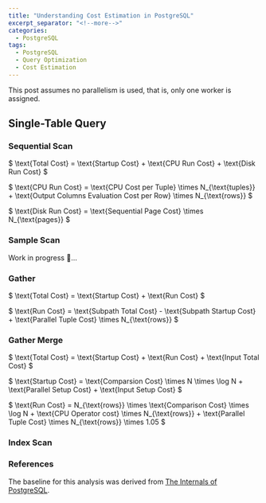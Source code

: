 ```yaml
---
title: "Understanding Cost Estimation in PostgreSQL"
excerpt_separator: "<!--more-->"
categories:
  - PostgreSQL
tags:
  - PostgreSQL
  - Query Optimization
  - Cost Estimation
---
```


This post assumes no parallelism is used, that is, only one worker is assigned.

## Single-Table Query

### Sequential Scan

$
\text{Total Cost} = \text{Startup Cost} + \text{CPU Run Cost} + \text{Disk Run Cost}
$

$
\text{CPU Run Cost} = \text{CPU Cost per Tuple} \times N_{\text{tuples}} + \text{Output Columns Evaluation Cost per Row} \times N_{\text{rows}}
$

$
\text{Disk Run Cost} = \text{Sequential Page Cost} \times N_{\text{pages}}
$

### Sample Scan

Work in progress :construction:...

### Gather

$
\text{Total Cost} = \text{Startup Cost} + \text{Run Cost}
$

$
\text{Run Cost} = \text{Subpath Total Cost} - \text{Subpath Startup Cost} + \text{Parallel Tuple Cost} \times N_{\text{rows}}
$

### Gather Merge

$
\text{Total Cost} = \text{Startup Cost} + \text{Run Cost} + \text{Input Total Cost}
$

$
\text{Startup Cost} = \text{Comparsion Cost} \times N \times \log N + \text{Parallel Setup Cost} + \text{Input Setup Cost}
$

$
\text{Run Cost} = N_{\text{rows}} \times \text{Comparison Cost} \times \log N + \text{CPU Operator cost} \times N_{\text{rows}} + \text{Parallel Tuple Cost} \times N_{\text{rows}} \times 1.05
$

### Index Scan

### References

The baseline for this analysis was derived from [The Internals of PostgreSQL](https://www.interdb.jp/pg/).

